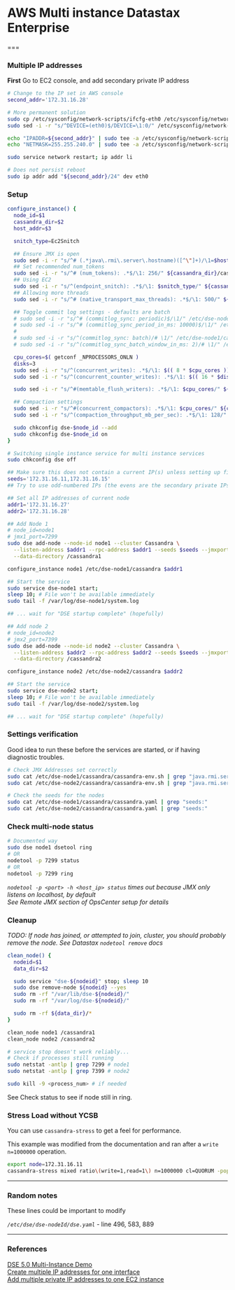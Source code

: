 # AWS Multi instance Datastax Enterprise
===

### Multiple IP addresses

**First** Go to EC2 console, and add secondary private IP address

```sh
# Change to the IP set in AWS console
second_addr='172.31.16.28'

# More permanent solution
sudo cp /etc/sysconfig/network-scripts/ifcfg-eth0 /etc/sysconfig/network-scripts/ifcfg-eth0:0
sudo sed -i -r "s/^DEVICE=(eth0)$/DEVICE=\1:0/" /etc/sysconfig/network-scripts/ifcfg-eth0:0

echo "IPADDR=${second_addr}" | sudo tee -a /etc/sysconfig/network-scripts/ifcfg-eth0:0
echo "NETMASK=255.255.240.0" | sudo tee -a /etc/sysconfig/network-scripts/ifcfg-eth0:0

sudo service network restart; ip addr li

# Does not persist reboot
sudo ip addr add "${second_addr}/24" dev eth0
```

### Setup

```sh
configure_instance() {
  node_id=$1
  cassandra_dir=$2
  host_addr=$3

  snitch_type=Ec2Snitch

  ## Ensure JMX is open
  sudo sed -i -r "s/^# (.*java\.rmi\.server\.hostname)([^\"]+)/\1=$host_addr/" ${cassandra_dir}/cassandra-env.sh
  ## Set recommended num_tokens
  sudo sed -i -r "s/^# (num_tokens): .*$/\1: 256/" ${cassandra_dir}/cassandra.yaml
  ## Using EC2
  sudo sed -i -r "s/^(endpoint_snitch): .*$/\1: $snitch_type/" ${cassandra_dir}/cassandra.yaml
  ## Allowing more threads
  sudo sed -i -r "s/^# (native_transport_max_threads): .*$/\1: 500/" ${cassandra_dir}/cassandra.yaml

  ## Toggle commit log settings - defaults are batch
  # sudo sed -i -r "s/^# (commitlog_sync: periodic)$/\1/" /etc/dse-node1/cassandra/cassandra.yaml
  # sudo sed -i -r "s/^# (commitlog_sync_period_in_ms: 10000)$/\1/" /etc/dse-node1/cassandra/cassandra.yaml
  #
  # sudo sed -i -r "s/^(commitlog_sync: batch)/# \1/" /etc/dse-node1/cassandra/cassandra.yaml
  # sudo sed -i -r "s/^(commitlog_sync_batch_window_in_ms: 2)/# \1/" /etc/dse-node1/cassandra/cassandra.yaml

  cpu_cores=$( getconf _NPROCESSORS_ONLN )
  disks=3
  sudo sed -i -r "s/^(concurrent_writes): .*$/\1: $(( 8 * $cpu_cores ))/" ${cassandra_dir}/cassandra.yaml
  sudo sed -i -r "s/^(concurrent_counter_writes): .*$/\1: $(( 16 * $disks ))/" ${cassandra_dir}/cassandra.yaml

  sudo sed -i -r "s/^#(memtable_flush_writers): .*$/\1: $cpu_cores/" ${cassandra_dir}/cassandra.yaml

  ## Compaction settings
  sudo sed -i -r "s/^#(concurrent_compactors): .*$/\1: $cpu_cores/" ${cassandra_dir}/cassandra.yaml
  sudo sed -i -r "s/^(compaction_throughput_mb_per_sec): .*$/\1: 128/" ${cassandra_dir}/cassandra.yaml

  sudo chkconfig dse-$node_id --add
  sudo chkconfig dse-$node_id on
}

# Switching single instance service for multi instance services
sudo chkconfig dse off

## Make sure this does not contain a current IP(s) unless setting up first node
seeds='172.31.16.11,172.31.16.15'
## Try to use odd-numbered IPs (the evens are the secondary private IPs, not sure if will work)

## Set all IP addresses of current node
addr1='172.31.16.27'
addr2='172.31.16.28'

## Add Node 1
# node_id=node1
# jmx1_port=7299
sudo dse add-node --node-id node1 --cluster Cassandra \
  --listen-address $addr1 --rpc-address $addr1 --seeds $seeds --jmxport 7299 \
  --data-directory /cassandra1

configure_instance node1 /etc/dse-node1/cassandra $addr1

## Start the service
sudo service dse-node1 start;
sleep 10; # File won't be available immediately
sudo tail -f /var/log/dse-node1/system.log

## ... wait for "DSE startup complete" (hopefully)

## Add node 2
# node_id=node2
# jmx2_port=7399
sudo dse add-node --node-id node2 --cluster Cassandra \
  --listen-address $addr2 --rpc-address $addr2 --seeds $seeds --jmxport 7399 \
  --data-directory /cassandra2

configure_instance node2 /etc/dse-node2/cassandra $addr2

## Start the service
sudo service dse-node2 start;
sleep 10; # File won't be available immediately
sudo tail -f /var/log/dse-node2/system.log

## ... wait for "DSE startup complete" (hopefully)

```

### Settings verification

Good idea to run these before the services are started, or if having diagnostic troubles.

```sh
# Check JMX Addresses set correctly
sudo cat /etc/dse-node1/cassandra/cassandra-env.sh | grep "java.rmi.server.hostname"
sudo cat /etc/dse-node2/cassandra/cassandra-env.sh | grep "java.rmi.server.hostname"

# Check the seeds for the nodes
sudo cat /etc/dse-node1/cassandra/cassandra.yaml | grep "seeds:"
sudo cat /etc/dse-node2/cassandra/cassandra.yaml | grep "seeds:"
```

### Check multi-node status

```sh
# Documented way
sudo dse node1 dsetool ring
# OR
nodetool -p 7299 status
# OR
nodetool -p 7299 ring
```

*`nodetool -p <port> -h <host_ip> status` times out because JMX only listens on localhost, by default*  
*See Remote JMX section of OpsCenter setup for details*

### Cleanup

*TODO: If node has joined, or attempted to join, cluster, you should probably remove the node. See Datastax `nodetool remove` docs*

```sh
clean_node() {
  nodeid=$1
  data_dir=$2

  sudo service "dse-${nodeid}" stop; sleep 10
  sudo dse remove-node ${nodeid} --yes
  sudo rm -rf "/var/lib/dse-${nodeid}/"
  sudo rm -rf "/var/log/dse-${nodeid}/"

  sudo rm -rf ${data_dir}/*
}

clean_node node1 /cassandra1
clean_node node2 /cassandra2

# service stop doesn't work reliably...
# Check if processes still running
sudo netstat -antlp | grep 7299 # node1
sudo netstat -antlp | grep 7399 # node2

sudo kill -9 <process_num> # if needed
```

See Check status to see if node still in ring.


### Stress Load without YCSB

You can use `cassandra-stress` to get a feel for performance.

This example was modified from the documentation and ran after a `write n=1000000` operation.  

```sh
export node=172.31.16.11
cassandra-stress mixed ratio\(write=1,read=1\) n=1000000 cl=QUORUM -pop dist=UNIFORM\(1..1000000\) -mode native cql3 -rate threads\>=21 threads\<=600 -node $node -port jmx=7299 -log file=~/mixed_autorate_50r50w_1M.log
```

---

### Random notes

These lines could be important to modify

*`/etc/dse/dse-nodeId/dse.yaml`* - line 496, 583, 889

---

### References

[DSE 5.0 Multi-Instance Demo](https://github.com/simonambridge/DataStax-5.0-Multi-Instance-Demo)  
[Create multiple IP addresses for one interface](http://www.tecmint.com/create-multiple-ip-addresses-to-one-single-network-interface/)  
[Add multiple private IP addresses to one EC2 instance](http://flummox-engineering.blogspot.com/2014/01/add-multiple-private-ip-addresses-to.html)  
